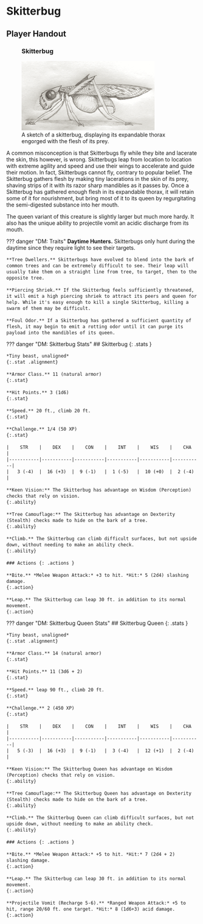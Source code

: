 # Skitterbug

## Player Handout

<figure class="infobox right">
  <h3>Skitterbug</h3>
  <a href="/assets/images/skitterbug-full.png">
    <img src="/assets/images/skitterbug-tiny.png" />
  </a>
  <figcaption>
    A sketch of a skitterbug, displaying its expandable thorax engorged with the flesh of its prey.
  </figcaption>
</figure>

A common misconception is that Skitterbugs fly while they bite and lacerate the skin, this however, is wrong. Skitterbugs leap from location to location with extreme agility and speed and use their wings to accelerate and guide their motion. In fact, Skitterbugs cannot fly, contrary to popular belief. The Skitterbug gathers flesh by making tiny lacerations in the skin of its prey, shaving strips of it with its razor sharp mandibles as it passes by. Once a Skitterbug has gathered enough flesh in its expandable thorax, it will retain some of it for nourishment, but bring most of it to its queen by regurgitating the semi-digested substance into her mouth.

The queen variant of this creature is slightly larger but much more hardy. It also has the unique ability to projectile vomit an acidic discharge from its mouth.

??? danger "DM: Traits"
    **Daytime Hunters.** Skitterbugs only hunt during the daytime since they require light to see their targets.

    **Tree Dwellers.** Skitterbugs have evolved to blend into the bark of common trees and can be extremely difficult to see. Their leap will usually take them on a straight line from tree, to target, then to the opposite tree.

    **Piercing Shriek.** If the Skitterbug feels sufficiently threatened, it will emit a high piercing shriek to attract its peers and queen for help. While it's easy enough to kill a single Skitterbug, killing a swarm of them may be difficult.

    **Foul Odor.** If a Skitterbug has gathered a sufficient quantity of flesh, it may begin to emit a rotting odor until it can purge its payload into the mandibles of its queen.

??? danger "DM: Skitterbug Stats"
    ## Skitterbug {: .stats }

    *Tiny beast, unaligned*
    {:.stat .alignment}

    **Armor Class.** 11 (natural armor)
    {:.stat}

    **Hit Points.** 3 (1d6)
    {:.stat}

    **Speed.** 20 ft., climb 20 ft.
    {:.stat}

    **Challenge.** 1/4 (50 XP)
    {:.stat}

    |    STR    |    DEX    |    CON    |    INT    |    WIS    |    CHA    |
    |-----------|-----------|-----------|-----------|-----------|-----------|
    |   3 (-4)  |  16 (+3)  |  9 (-1)   |  1 (-5)   |  10 (+0)  |  2 (-4)   |

    **Keen Vision:** The Skitterbug has advantage on Wisdom (Perception) checks that rely on vision.
    {:.ability}

    **Tree Camouflage:** The Skitterbug has advantage on Dexterity (Stealth) checks made to hide on the bark of a tree.
    {:.ability}

    **Climb.** The Skitterbug can climb difficult surfaces, but not upside down, without needing to make an ability check.
    {:.ability}

    ### Actions {: .actions }

    **Bite.** *Melee Weapon Attack:* +3 to hit. *Hit:* 5 (2d4) slashing damage.
    {:.action}

    **Leap.** The Skitterbug can leap 30 ft. in addition to its normal movement.
    {:.action}

??? danger "DM: Skitterbug Queen Stats"
    ## Skitterbug Queen {: .stats }

    *Tiny beast, unaligned*
    {:.stat .alignment}

    **Armor Class.** 14 (natural armor)
    {:.stat}

    **Hit Points.** 11 (3d6 + 2)
    {:.stat}

    **Speed.** leap 90 ft., climb 20 ft.
    {:.stat}

    **Challenge.** 2 (450 XP)
    {:.stat}

    |    STR    |    DEX    |    CON    |    INT    |    WIS    |    CHA    |
    |-----------|-----------|-----------|-----------|-----------|-----------|
    |   5 (-3)  |  16 (+3)  |  9 (-1)   |  3 (-4)   |  12 (+1)  |  2 (-4)   |

    **Keen Vision:** The Skitterbug Queen has advantage on Wisdom (Perception) checks that rely on vision.
    {:.ability}

    **Tree Camouflage:** The Skitterbug Queen has advantage on Dexterity (Stealth) checks made to hide on the bark of a tree.
    {:.ability}

    **Climb.** The Skitterbug Queen can climb difficult surfaces, but not upside down, without needing to make an ability check.
    {:.ability}

    ### Actions {: .actions }

    **Bite.** *Melee Weapon Attack:* +5 to hit. *Hit:* 7 (2d4 + 2) slashing damage.
    {:.action}

    **Leap.** The Skitterbug can leap 30 ft. in addition to its normal movement.
    {:.action}

    **Projectile Vomit (Recharge 5-6).** *Ranged Weapon Attack:* +5 to hit, range 20/60 ft. one target. *Hit:* 8 (1d6+3) acid damage.
    {:.action}
